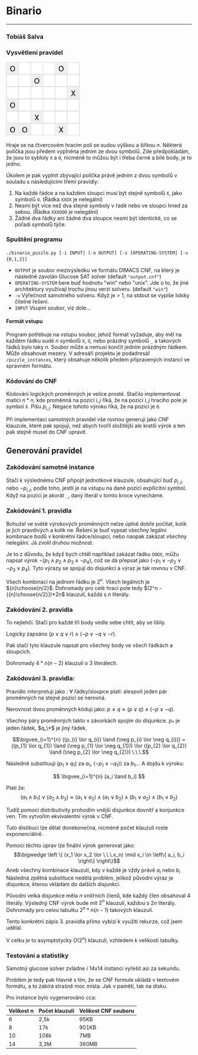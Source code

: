 # Binario

___

### Tobiáš Salva

### Vysvětlení pravidel

<img src="example_puzzle.png" width="200" alt="Example puzzle image">

Hraje se na čtvercovém hracím poli se sudou výškou a šířkou $n$.
Některá políčka jsou předem vyplněna jedním ze dvou symbolů.
Zde předpokládám, že jsou to sybloly `X` a `O`,
nicméně to můžou být i třeba černé a bílé body, je to jedno.

Úkolem je pak vyplnit zbývající políčka právě jedním z dvou symbolů
v souladu s následujícími třemi pravidly:

1. Na každé řádce a na každém sloupci musí být
   stejně symbolů `X`, jako symbolů `O`. (Řádka `XXOX` je nelegální)
2. Nesmí být více než dva stejné symboly v řadě nebo ve sloupci
   hned za sebou. (Řádka `XXXOOO` je nelegální)
3. Žádné dva řádky ani žádné dva sloupce nesmí být identické,
   co se pořadí symbolů týče.

### Spuštění programu

`./binario_puzzle.py [-i INPUT] [-o OUTPUT] [-s [OPERATING-SYSTEM] [-v {0,1,2}]`

- `OUTPUT` je soubor mezivýsledku ve formátu DIMACS CNF,
  na který je následně zavolán Glucose SAT solver (default `"output.cnf"`)
- `OPERATING-SYSTEM` bere buď hodnotu "win" nebo "unix". Jde o to,
  že jiné architektury využívají trochu jinou verzi solveru. (default `"win"`)
- `-v` Výřečnost samotného solveru. Když je > 1, na stdout
  se vypíše lidsky čitelné řešení.
- `INPUT` Vsupní soubor, viz dole...

#### Formát vstupu

Program potřebuje na vstupu soubor, jehož formát vyžaduje,
aby měl na každém řádku sudé $n$ symbolů `X`, `O`, nebo
prázdný symbolů `_`
a takových řádků bylo taky $n$. Soubor může a nemusí končit
jedním prázdným řádkem. Může obsahovat mezery.
V adresáři projektu je podadresář `/puzzle_instances`,
který obsahuje několik předem připravených instancí ve
spravném formátu.

### Kódování do CNF

Kódování logických proměnných je velice prosté.
Stačilo implementovat matici $n*n$, kde proměnná na pozici $i,j$ říká,
že na pozici $i,j$ hracího pole je symbol `X`. Píšu $p_{i,j}$.
Negace tohoto výroku říká, že na pozici je `O`.

Při implementaci samotných pravidel vše rovnou generuji jako CNF klauzule,
které pak spojuji, než abych tvořil složitější ale kratší výrok
a ten pak stejně musel do CNF upravit.

## Generování pravidel

### Zakódování samotné instance

Stačí k výslednému CNF připojit jednotkové klauzule,
obsahující buď $p_{i,j}$, nebo $\neg p_{i,j}$, podle toho,
jestli je na vstupu na dané pozici expllicitní symbol.
Když na pozici je akorát `_`, daný literál v tomto kroce vynecháme.

### Zakódování 1. pravidla

Bohužel ve světě výrokových proměnných nelze úplně dobře počítat,
kolik je jich pravdivých a kolik ne.
Řešení je buď vypsat všechny legální kombinace bodů v konkrétní řádce/sloupci,
nebo naopak zakázat všechny nelegální.
Já zvolil druhou možnost.

Je to z důvodu, že když bych chtěl například zakázat řádku `OOOX`,
můžu napsat výrok $\neg(p_1 \land p_2 \land p_3 \land \neg p_4)$,
což se dá přepsat jako $(\neg p_1 \lor \neg p_2 \lor \neg p_3 \lor p_4)$.
Tyto výrazy se spojují do disjunkcí a výraz je tak rovnou v CNF.

Všech kombinací na jednom řádku je $2^n$. Všech legálních je ${n}\choose{n/2}$.
Dohromady pro celé hrací pole tedy $(2^n - {{n}\choose{n/2}})*2n$
klauzulí, každá s $n$ literály.

### Zakódování 2. pravidla

To nejlehčí. Stačí pro každé tři body vedle sebe chtít, aby se lišily.

Logicky zapsáno $(p \lor q \lor r) \land (\neg p \lor \neg q \lor \neg r)$.

Pak stačí tyto klauzule napsat pro všechny body ve všech řádkách a sloupcích.

Dohromady $4*n(n-2)$ klauzulí o $3$ literálech.

### Zakódování 3. pravidla:

Pravidlo interpretuji jako : $\forall$ řádky/sloupce platí:
alespoň jeden pár proměnných na stejné pozici se nerovná.

Nerovnost dvou proměnných kóduji jako:
$p \neq q \approx (p \lor q) \land (\neg p \lor \neg q)$.

Všechny páry proměnných takto v závorkách spojím do disjunkce.
$p_{*}$ je jeden řádek, $q_\*$ je jiný řádek.

$$\bigvee_{i=1}^{n} ((p_{i} \lor q_{i})
\land (\neg p_{i} \lor \neg q_{i})) =
((p_{1} \lor q_{1}) \land (\neg p_{1} \lor \neg q_{1})) \lor
((p_{2} \lor q_{2}) \land (\neg p_{2} \lor \neg q_{2})) \.\.\.$$

Následně substituuji $(p_{1} \lor q_{1})$ za $a_1$,
$(\neg p_{1} \lor \neg q_{1}))$ za $b_1...$
A dojdu k výroku:

$$
\bigvee_{i=1}^{n} (a_i \land b_i)
$$

Platí že:
$$(a_1 \land b_1) \lor (a_2 \land b_2) \approx
(a_1 \lor a_2) \land (a_1 \lor b_2) \land
(b_1 \lor a_2) \land ( b_1 \lor b_2)$$

Tudíž pomocí distributivity prohodím vnější disjunkce dovnitř
a konjunkce ven.
Tím vytvořím ekvivalentní výrok v CNF.

Tuto distibuci lze dělat donekonečna,
nicméně počet klauzulí roste exponenciálně.

Pomocí těchto úprav lze finální výrok generovat jako:
$$\bigwedge \left \{
(x_1 \lor x_2 \lor \.\.\.x_n)
\mid
x_i \in \left\{ a_i, b_i \right\}
\right\}$$
Aneb všechny kombinace klauzulí, kdy v každé je vždy právě $a_i$ nebo $b_i$
Následná zpětná substituce nedělá problém, jelikož původní výraz
je disjunkce, kterou vkládám do dalších disjunkcí.

Původní velká disjunkce měla $n$ vnitřních členů,
kde každý člen obsahoval $4$ literály.
Výsledný CNF výrok bude mít $2^n$ klauzulí, každou s $2n$ literály.
Dohromady pro celou tabulku $2^{n}*n(n-1)$ takových klauzulí.

Tento konkrétní zápis 3. pravidla přímo vybízí k využití rekurze, což jsem udělal.

V celku je to asymptotycky $O(2^n)$ klauzulí,
vzhledem k velikosti tabulky.

### Testování a statistiky

Samotný glucose solver zvládne i 14x14 instanci vyřešit asi za sekundu.

Problém je tedy pak hlavně s tím, že se CNF formule ukládá v
textovém formátu, a to zabírá strašně moc místa.
Jak v paměti, tak na disku.

Pro instance bylo vygenerováno cca:

| Velikost n | Počet klauzulí | Velikost CNF souboru |
|------------|----------------|----------------------|
| 6          | 2,5k           | 95KB                 |
| 8          | 17k            | 901KB                |
| 10         | 108k           | 7MB                  |
| 14         | 3,3M           | 360MB                |
